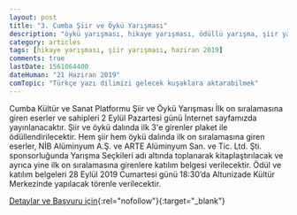 ```yaml
---
layout: post
title: "3. Cumba Şiir ve Öykü Yarışması"
description: "öykü yarışması, hikaye yarışması, ödüllü yarışma, şiir yarışması, cumba"
category: articles
tags: [hikaye yarışması, şiir yarışması, haziran 2019]
comments: true
lastDate: 1561064400
dateHuman: "21 Haziran 2019"
comTopic: "Türkçe yazı dilimizi gelecek kuşaklara aktarabilmek"
---
```


Cumba Kültür ve Sanat Platformu Şiir ve Öykü Yarışması
İlk on sıralamasına giren eserler ve sahipleri 2 Eylül Pazartesi günü İnternet sayfamızda yayınlanacaktır. Şiir ve öykü dalında ilk 3'e girenler plaket ile ödüllendirilecektir. Hem şiir hem öykü dalında ilk on sıralamasına giren eserler, NİB Alüminyum A.Ş. ve ARTE Alüminyum San. ve Tic. Ltd. Şti. sponsorluğunda Yarışma Seçkileri adı altında toplanarak kitaplaştırılacak ve ayrıca yine ilk on sıralamasına girenlere katılım belgesi verilecektir. Ödül ve katılım belgeleri 28 Eylül 2019 Cumartesi günü 18:30’da Altunizade Kültür Merkezinde yapılacak törenle verilecektir. 

[Detaylar ve Başvuru için](https://www.facebook.com/groups/cumbasanatplatformu/?utm_source=edebiyatyarismalari.com&utm_medium=affiliate&utm_campaign=cpc){:rel="nofollow"}{:target="_blank"}